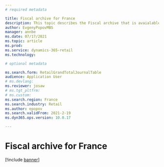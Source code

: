 ```yaml
---
# required metadata

title: Fiscal archive for France
description: This topic describes the Fiscal archive that is avaialable to Commerce customers in France
author: EvgenyPopovMBS
manager: annbe
ms.date: 07/17/2021
ms.topic: article
ms.prod: 
ms.service: dynamics-365-retail
ms.technology: 

# optional metadata

ms.search.form: RetailGrandTotalJournalTable
audience: Application User
# ms.devlang: 
ms.reviewer: josaw
# ms.tgt_pltfrm: 
# ms.custom: 
ms.search.region: France
ms.search.industry: Retail
ms.author: epopov
ms.search.validFrom: 2021-2-19
ms.dyn365.ops.version: 10.0.17

---
```

# Fiscal archive for France

[!include [banner](../includes/banner.md)]
